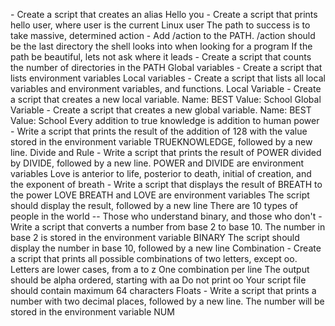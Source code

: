 <o> - Create a script that creates an alias
Hello you - Create a script that prints hello user, where user is the current Linux user
The path to success is to take massive, determined action - Add /action to the PATH. /action should be the last directory the shell looks into when looking for a program
If the path be beautiful, lets not ask where it leads - Create a script that counts the number of directories in the PATH
Global variables - Create a script that lists environment variables
Local variables - Create a script that lists all local variables and environment variables, and functions.
Local Variable - Create a script that creates a new local variable.
Name: BEST
Value: School
Global Variable - Create a script that creates a new global variable.
Name: BEST
Value: School
Every addition to true knowledge is addition to human power - Write a script that prints the result of the addition of 128 with the value stored in the environment variable TRUEKNOWLEDGE, followed by a new line.
Divide and Rule - Write a script that prints the result of POWER divided by DIVIDE, followed by a new line.
POWER and DIVIDE are environment variables
Love is anterior to life, posterior to death, initial of creation, and the exponent of breath - Write a script that displays the result of BREATH to the power LOVE
BREATH and LOVE are environment variables
The script should display the result, followed by a new line
There are 10 types of people in the world -- Those who understand binary, and those who don't - Write a script that converts a number from base 2 to base 10.
The number in base 2 is stored in the environment variable BINARY
The script should display the number in base 10, followed by a new line
Combination - Create a script that prints all possible combinations of two letters, except oo.
Letters are lower cases, from a to z
One combination per line
The output should be alpha ordered, starting with aa
Do not print oo
Your script file should contain maximum 64 characters
Floats - Write a script that prints a number with two decimal places, followed by a new line.
The number will be stored in the environment variable NUM
